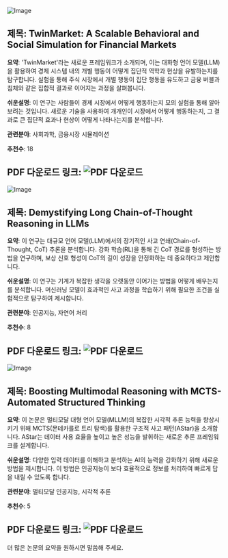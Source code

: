 ![Image](https://cdn-thumbnails.huggingface.co/social-thumbnails/papers/2502.01506.png)
## 제목: TwinMarket: A Scalable Behavioral and Social Simulation for Financial Markets

**요약**: 'TwinMarket'라는 새로운 프레임워크가 소개되며, 이는 대화형 언어 모델(LLM)을 활용하여 경제 시스템 내의 개별 행동이 어떻게 집단적 역학과 현상을 유발하는지를 탐구합니다. 실험을 통해 주식 시장에서 개별 행동이 집단 행동을 유도하고 금융 버블과 침체와 같은 집합적 결과로 이어지는 과정을 살펴봅니다.

**쉬운설명**: 이 연구는 사람들이 경제 시장에서 어떻게 행동하는지 모의 실험을 통해 알아보려는 것입니다. 새로운 기술을 사용하여 개개인이 시장에서 어떻게 행동하는지, 그 결과로 큰 집단적 효과나 현상이 어떻게 나타나는지를 분석합니다.

**관련분야**: 사회과학, 금융시장 시뮬레이션

**추천수**: 18

**PDF 다운로드 링크**: ![PDF 다운로드](https://arxiv.org/pdf/2502.01506)
---

![Image](https://cdn-thumbnails.huggingface.co/social-thumbnails/papers/2502.03373.png)
## 제목: Demystifying Long Chain-of-Thought Reasoning in LLMs

**요약**: 이 연구는 대규모 언어 모델(LLM)에서의 장기적인 사고 연쇄(Chain-of-Thought, CoT) 추론을 분석합니다. 강화 학습(RL)을 통해 긴 CoT 경로를 형성하는 방법을 연구하며, 보상 신호 형성이 CoT의 길이 성장을 안정화하는 데 중요하다고 제안합니다.

**쉬운설명**: 이 연구는 기계가 복잡한 생각을 오랫동안 이어가는 방법을 어떻게 배우는지를 분석합니다. 머신러닝 모델이 효과적인 사고 과정을 학습하기 위해 필요한 조건을 실험적으로 탐구하여 제시합니다.

**관련분야**: 인공지능, 자연어 처리

**추천수**: 8

**PDF 다운로드 링크**: ![PDF 다운로드](https://arxiv.org/pdf/2502.03373)
---

![Image](https://cdn-thumbnails.huggingface.co/social-thumbnails/papers/2502.02339.png)
## 제목: Boosting Multimodal Reasoning with MCTS-Automated Structured Thinking

**요약**: 이 논문은 멀티모달 대형 언어 모델(MLLM)의 복잡한 시각적 추론 능력을 향상시키기 위해 MCTS(몬테카를로 트리 탐색)를 활용한 구조적 사고 패턴(AStar)을 소개합니다. AStar는 데이터 사용 효율을 높이고 높은 성능을 발휘하는 새로운 추론 프레임워크를 설계합니다.

**쉬운설명**: 다양한 입력 데이터를 이해하고 분석하는 AI의 능력을 강화하기 위해 새로운 방법을 제시합니다. 이 방법은 인공지능이 보다 효율적으로 정보를 처리하여 빠르게 답을 내릴 수 있도록 합니다.

**관련분야**: 멀티모달 인공지능, 시각적 추론

**추천수**: 5

**PDF 다운로드 링크**: ![PDF 다운로드](https://arxiv.org/pdf/2502.02339)
---

더 많은 논문의 요약을 원하시면 말씀해 주세요.